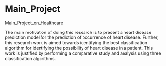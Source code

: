 # Main_Project
Main_Project_on_Healthcare

The main motivation of doing this research is to present a heart disease prediction model for the prediction of occurrence of heart disease. Further, this research work is aimed towards identifying the best classification algorithm for identifying the possibility of heart disease in a patient. This work is justified by performing a comparative study and analysis using three classification algorithms.
